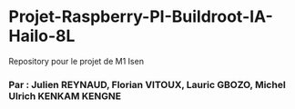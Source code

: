 # Projet-Raspberry-PI-Buildroot-IA-Hailo-8L
Repository pour le projet de M1 Isen


### Par : Julien REYNAUD, Florian VITOUX, Lauric GBOZO, Michel Ulrich KENKAM KENGNE
